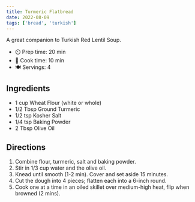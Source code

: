 ```yaml
---
title: Turmeric Flatbread
date: 2022-08-09
tags: ['bread', 'turkish']
---
```


A great companion to Turkish Red Lentil Soup.

- ⏲️ Prep time: 20 min
- 🍳 Cook time: 10 min
- 🍽️ Servings: 4

## Ingredients

- 1 cup Wheat Flour (white or whole)
- 1/2 Tbsp Ground Turmeric
- 1/2 tsp Kosher Salt
- 1/4 tsp Baking Powder
- 2 Tbsp Olive Oil

## Directions

1. Combine flour, turmeric, salt and baking powder.
2. Stir in 1/3 cup water and the olive oil.
3. Knead until smooth (1-2 min). Cover and set aside 15 minutes.
4. Cut the dough into 4 pieces; flatten each into a 6-inch round.
5. Cook one at a time in an oiled skillet over medium-high heat, flip when browned (2 mins).
